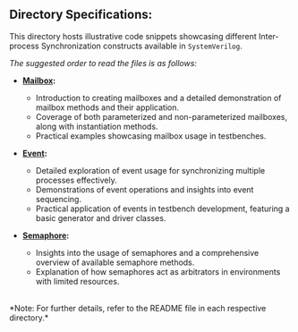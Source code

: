 ## Directory Specifications:

This directory hosts illustrative code snippets showcasing different Inter-process Synchronization constructs available in `SystemVerilog`.

*The suggested order to read the files is as follows:*

- **[Mailbox](mailboxs):**
  - Introduction to creating mailboxes and a detailed demonstration of mailbox methods and their application.
  - Coverage of both parameterized and non-parameterized mailboxes, along with instantiation methods.
  - Practical examples showcasing mailbox usage in testbenches.

- **[Event](events):**
  - Detailed exploration of event usage for synchronizing multiple processes effectively.
  - Demonstrations of event operations and insights into event sequencing.
  - Practical application of events in testbench development, featuring a basic generator and driver classes.

- **[Semaphore](semaphores):**
  - Insights into the usage of semaphores and a comprehensive overview of available semaphore methods.
  - Explanation of how semaphores act as arbitrators in environments with limited resources.

</br>
 *Note: For further details, refer to the README file in each respective directory.*
